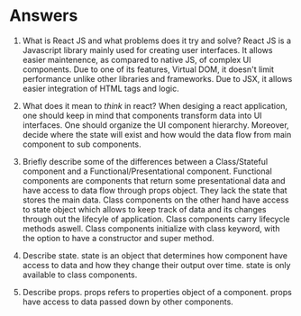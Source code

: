 # Answers

1.  What is React JS and what problems does it try and solve?
    React JS is a Javascript library mainly used for creating user interfaces. It allows easier maintenence, as compared to native JS, of complex UI components. Due to one of its features, Virtual DOM, it doesn't limit performance unlike other libraries and frameworks. Due to JSX, it allows easier integration of HTML tags and logic.

1.  What does it mean to _think_ in react?
    When desiging a react application, one should keep in mind that components transform data into UI interfaces. One should organize the UI component hierarchy. Moreover, decide where the state will exist and how would the data flow from main component to sub components.

1.  Briefly describe some of the differences between a Class/Stateful component and a    Functional/Presentational component.
    Functional components are components that return some presentational data and have access to data flow through props object. They lack the state that stores the main data.
    Class components on the other hand have access to state object which allows to keep track of data and its changes through out the lifecyle of application. Class components carry lifecycle methods aswell. Class components initialize with class keyword, with the option to have a constructor and super method.

1.  Describe state.
    state is an object that determines how component have access to data and how they change their output over time. state is only available to class components.

1.  Describe props.
    props refers to properties object of a component. props have access to data passed down by other components.
